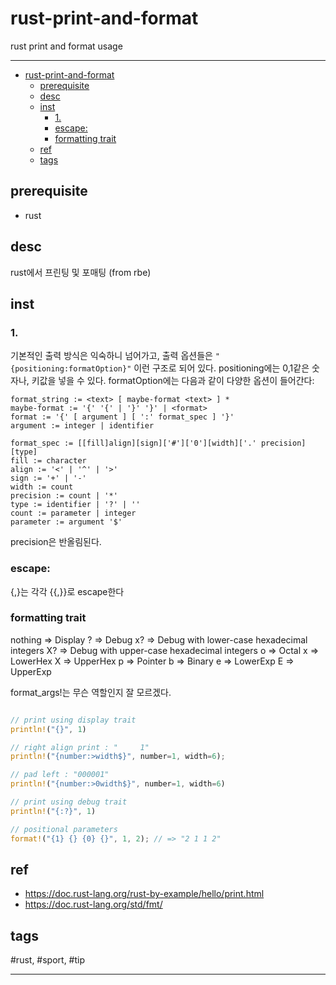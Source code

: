 # rust-print-and-format

rust print and format usage

--------------------------

- [rust-print-and-format](#rust-print-and-format)
  - [prerequisite](#prerequisite)
  - [desc](#desc)
  - [inst](#inst)
    - [1.](#1)
    - [escape:](#escape)
    - [formatting trait](#formatting-trait)
  - [ref](#ref)
  - [tags](#tags)

## prerequisite

- rust

## desc
rust에서 프린팅 및 포매팅
(from rbe)

## inst

### 1. 

기본적인 출력 방식은 익숙하니 넘어가고, 출력 옵션들은 `"{positioning:formatOption}"` 이런 구조로 되어 있다.
positioning에는 0,1같은 숫자나, 키값을 넣을 수 있다.
formatOption에는 다음과 같이 다양한 옵션이 들어간다:

```
format_string := <text> [ maybe-format <text> ] *
maybe-format := '{' '{' | '}' '}' | <format>
format := '{' [ argument ] [ ':' format_spec ] '}'
argument := integer | identifier

format_spec := [[fill]align][sign]['#']['0'][width]['.' precision][type]
fill := character
align := '<' | '^' | '>'
sign := '+' | '-'
width := count
precision := count | '*'
type := identifier | '?' | ''
count := parameter | integer
parameter := argument '$'
```

precision은 반올림된다.

### escape:
{,}는 각각 {{,}}로 escape한다

### formatting trait

  nothing ⇒ Display
  ? ⇒ Debug
  x? ⇒ Debug with lower-case hexadecimal integers
  X? ⇒ Debug with upper-case hexadecimal integers
  o ⇒ Octal
  x ⇒ LowerHex
  X ⇒ UpperHex
  p ⇒ Pointer
  b ⇒ Binary
  e ⇒ LowerExp
  E ⇒ UpperExp

format_args!는 무슨 역할인지 잘 모르겠다.

```rs

// print using display trait
println!("{}", 1)

// right align print : "     1"
println!("{number:>width$}", number=1, width=6);

// pad left : "000001"
println!("{number:>0width$}", number=1, width=6)

// print using debug trait
println!("{:?}", 1)

// positional parameters
format!("{1} {} {0} {}", 1, 2); // => "2 1 1 2"

```

## ref
- https://doc.rust-lang.org/rust-by-example/hello/print.html
- https://doc.rust-lang.org/std/fmt/

## tags
  \#rust, \#sport, \#tip

--------------------------


 